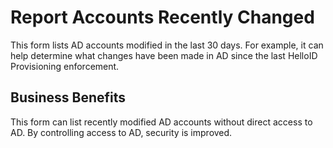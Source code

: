 # Report Accounts Recently Changed

This form lists AD accounts modified in the last 30 days. For example, it can help determine what changes have been made in AD since the last HelloID Provisioning enforcement.

## Business Benefits

This form can list recently modified AD accounts without direct access to AD. By controlling access to AD, security is improved.
